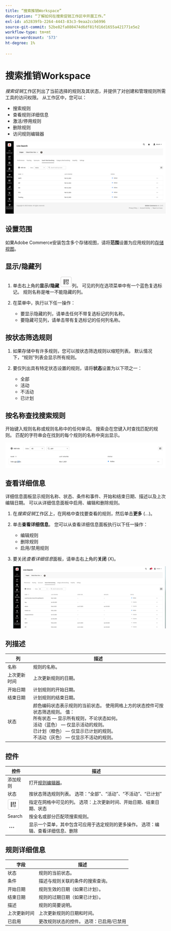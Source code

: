 ```yaml
---
title: “搜索推销Workspace”
description: “了解如何在搜索促销工作区中开展工作。”
exl-id: a52839fb-2264-4443-83c3-9eaa2ccb6996
source-git-commit: 52be82fa080474d6df81fd16d1655a421771e5e2
workflow-type: tm+mt
source-wordcount: '573'
ht-degree: 1%

---
```


# 搜索推销Workspace

*搜索促销*&#x200B;工作区列出了当前选择的规则及其状态，并提供了对创建和管理规则所需工具的访问权限。 从工作区中，您可以：

* 搜索规则
* 查看规则详细信息
* 激活/停用规则
* 删除规则
* 访问规则编辑器

![搜索推销Workspace](assets/rules-workspace.png)

## 设置范围

如果Adobe Commerce安装包含多个存储视图，请将&#x200B;**范围**&#x200B;设置为应用规则的[存储视图](https://experienceleague.adobe.com/docs/commerce-admin/start/setup/websites-stores-views.html#scope-settings)。

## 显示/隐藏列

1. 单击右上角的&#x200B;**显示/隐藏** ![列选择器](assets/btn-show-hide-columns.png)列。
可见的列在选项菜单中有一个蓝色复选标记。 规则名称是唯一不能隐藏的列。

1. 在菜单中，执行以下任一操作：

   * 要显示隐藏的列，请单击任何不带复选标记的列名称。
   * 要隐藏可见列，请单击带有复选标记的任何列名称。

## 按状态筛选规则

1. 如果存储中有许多规则，您可以按状态筛选规则以缩短列表。 默认情况下，“规则”列表会显示所有规则。

1. 要仅列出具有特定状态设置的规则，请将&#x200B;**状态**&#x200B;设置为以下项之一：

   * 全部
   * 活动
   * 不活动
   * 已计划

## 按名称查找搜索规则

开始键入规则名称或规则名称中的任何单词。
搜索会在您键入时查找匹配的规则。 匹配的字符串会在找到的每个规则的名称中突出显示。

![规则 — 按名称查找](assets/rules-workspace-search-name.png)

## 查看详细信息

详细信息面板显示规则名称、状态、条件和事件、开始和结束日期、描述以及上次编辑日期。 可以从详细信息面板中启用、编辑和删除规则。

1. 在&#x200B;*搜索促销*&#x200B;工作区上，在网格中查找要查看的规则，然后单击&#x200B;**更多** (...)。
1. 单击&#x200B;**查看详细信息**。
您可以从查看详细信息面板执行以下任一操作：

   * 编辑规则
   * 删除规则
   * 启用/禁用规则

1. 要关闭&#x200B;*查看详细信息*&#x200B;面板，请单击右上角的&#x200B;**关闭** (X)。

   ![规则 — 详细信息](assets/rules-workspace-details.png)

## 列描述

| 列 | 描述 |
|--- |--- |
| 名称 | 规则的名称。 |
| 上次更新时间 | 上次更新规则的日期。 |
| 开始日期 | 计划规则的开始日期。 |
| 结束日期 | 计划规则的结束日期。 |
| 状态 | 颜色编码状态表示规则的当前状态。 使用网格上方的状态控件可按状态筛选规则。 值：<br />所有状态 — 显示所有规则，不论状态如何。<br />活动（蓝色） — 仅显示活动的规则。<br />已计划（橙色） — 仅显示已计划的规则。<br />不活动（灰色） — 仅显示不活动的规则。 |

## 控件

| 控件 | 描述 |
|--- |--- |
| 添加规则 | 打开[规则编辑器](rules-add.md)。 |
| 状态 | 按状态筛选规则列表。 选项：“全部”、“活动”、“不活动”、“已计划” |
| ![列选择器](assets/btn-show-hide-columns.png) | 指定在网格中可见的列。 选项：上次更新时间、开始日期、结束日期、状态 |
| Search | 按全名或部分匹配项搜索规则。 |
| ![更多选择器](assets/btn-more.png) | 显示一个菜单，其中包含可应用于选定规则的更多操作。 选项：编辑、查看详细信息、删除 |

## 规则详细信息

| 字段 | 描述 |
|--- |--- |
| 状态 | 规则的当前状态。 |
| 条件 | 描述与规则关联的条件的搜索查询。 |
| 开始日期 | 规则生效的日期（如果已计划）。 |
| 结束日期 | 规则的过期日期（如果已计划）。 |
| 描述 | 规则的简要说明。 |
| 上次更新时间 | 上次更新规则的日期和时间。 |
| 已启用 | 更改规则状态的控件。 选项：已启用/已禁用 |
